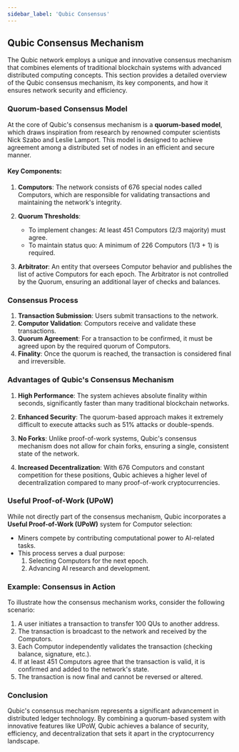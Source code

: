 ```yaml
---
sidebar_label: 'Qubic Consensus'
---
```


## Qubic Consensus Mechanism

The Qubic network employs a unique and innovative consensus mechanism that combines elements of traditional blockchain systems with advanced distributed computing concepts. This section provides a detailed overview of the Qubic consensus mechanism, its key components, and how it ensures network security and efficiency.

### Quorum-based Consensus Model

At the core of Qubic's consensus mechanism is a **quorum-based model**, which draws inspiration from research by renowned computer scientists Nick Szabo and Leslie Lamport. This model is designed to achieve agreement among a distributed set of nodes in an efficient and secure manner.

#### Key Components:

1. **Computors**: The network consists of 676 special nodes called Computors, which are responsible for validating transactions and maintaining the network's integrity.

2. **Quorum Thresholds**:
   - To implement changes: At least 451 Computors (2/3 majority) must agree.
   - To maintain status quo: A minimum of 226 Computors (1/3 + 1) is required.

3. **Arbitrator**: An entity that oversees Computor behavior and publishes the list of active Computors for each epoch. The Arbitrator is not controlled by the Quorum, ensuring an additional layer of checks and balances.

### Consensus Process

1. **Transaction Submission**: Users submit transactions to the network.
2. **Computor Validation**: Computors receive and validate these transactions.
3. **Quorum Agreement**: For a transaction to be confirmed, it must be agreed upon by the required quorum of Computors.
4. **Finality**: Once the quorum is reached, the transaction is considered final and irreversible.

### Advantages of Qubic's Consensus Mechanism

1. **High Performance**: The system achieves absolute finality within seconds, significantly faster than many traditional blockchain networks.

2. **Enhanced Security**: The quorum-based approach makes it extremely difficult to execute attacks such as 51% attacks or double-spends.

3. **No Forks**: Unlike proof-of-work systems, Qubic's consensus mechanism does not allow for chain forks, ensuring a single, consistent state of the network.

4. **Increased Decentralization**: With 676 Computors and constant competition for these positions, Qubic achieves a higher level of decentralization compared to many proof-of-work cryptocurrencies.

### Useful Proof-of-Work (UPoW)

While not directly part of the consensus mechanism, Qubic incorporates a **Useful Proof-of-Work (UPoW)** system for Computor selection:

- Miners compete by contributing computational power to AI-related tasks.
- This process serves a dual purpose:
  1. Selecting Computors for the next epoch.
  2. Advancing AI research and development.

### Example: Consensus in Action

To illustrate how the consensus mechanism works, consider the following scenario:

1. A user initiates a transaction to transfer 100 QUs to another address.
2. The transaction is broadcast to the network and received by the Computors.
3. Each Computor independently validates the transaction (checking balance, signature, etc.).
4. If at least 451 Computors agree that the transaction is valid, it is confirmed and added to the network's state.
5. The transaction is now final and cannot be reversed or altered.

### Conclusion

Qubic's consensus mechanism represents a significant advancement in distributed ledger technology. By combining a quorum-based system with innovative features like UPoW, Qubic achieves a balance of security, efficiency, and decentralization that sets it apart in the cryptocurrency landscape.
